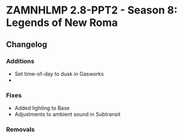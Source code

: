 # ZAMNHLMP 2.8-PPT2 - Season 8: Legends of New Roma
## Changelog
### Additions
- Set time-of-day to dusk in Gasworks
- 

### Fixes
- Added lighting to Base
- Adjustments to ambient sound in Subtransit

### Removals
